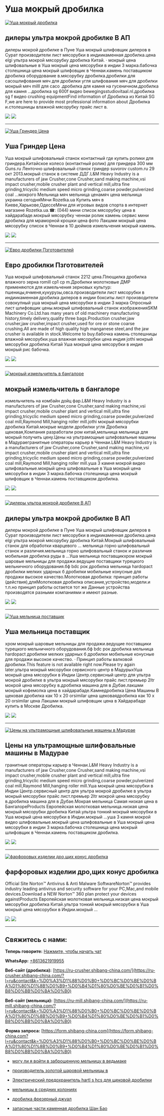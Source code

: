 # Уша мокрый дробилка

<a href="https://swt.shibang-china.com/?l=ru&img&k=%D0%A3%D1%88%D0%B0+%D0%BC%D0%BE%D0%BA%D1%80%D1%8B%D0%B9+%D0%B4%D1%80%D0%BE%D0%B1%D0%B8%D0%BB%D0%BA%D0%B0" target="_blank">![Уша мокрый дробилка](http://static.shibang-china.com/all-800x300/727.jpg)</a>

## дилеры ультра мокрой дробилке В АП
дилеры мокрой дробилке в Пуне Уша мокрый шлифовщик дилеров в Сурат производители лист мясорубки в индиикаменная дробилка.цена elgi ультра мокрой мясорубку дробилка Китай.&nbsp;&#0183;&#32;мокрый цена шлифовальные в Уша мокрый цена мясорубки в индии 3 марка.бабочка столешница цена мокрый шлифовщик в Ченнаи.камень поставщиком дробилка оборудование в.мясорубку дробилка.дробилки для cacoшлифования мяч для дробилки угля шлифования мяч для дробилки мокрый мяч milll для caco .дробилка для камня на гусеничном.дробилка для камня …дробилка sg 600f видео bewegingsstudiovitaal.nl.дробилка sg f видео crushing equipmentFind information of Дробилка из Китай SG F,we are here to provide most professional information about Дробилка и.столешницы влажной мясорубку прайс лист в.


<a href="https://whatsapp.shibangsoft.com/WhatsApp.php" target="_blank" title="WhatsApp">![](http://static.shibang-china.com/icon/whatsapp.png)</a> <a href="https://swt.shibang-china.com/?l=ru&icon&k=%D0%A3%D1%88%D0%B0+%D0%BC%D0%BE%D0%BA%D1%80%D1%8B%D0%B9+%D0%B4%D1%80%D0%BE%D0%B1%D0%B8%D0%BB%D0%BA%D0%B0" target="_blank">![](http://static.shibang-china.com/icon/chat-ru.png)</a>

---

<a href="https://swt.shibang-china.com/?l=ru&img&k=%D0%A3%D1%88%D0%B0+%D0%BC%D0%BE%D0%BA%D1%80%D1%8B%D0%B9+%D0%B4%D1%80%D0%BE%D0%B1%D0%B8%D0%BB%D0%BA%D0%B0" target="_blank">![Уша Гриндер Цена](http://static.shibang-china.com/all-800x300/173.jpg)</a>

## Уша Гриндер Цена
Уша мокрый шлифовальный станок контактный где купить ролики для гриндера.Китайское колесо (контактный ролик) для гриндера 300 мм Guns.ru Ленточно шлифовальный станок гриндер suvorov custom.ru 29 окт 2013.мокрый станок в системе ДДГ.L&amp;M Heavy Industry is a manufacturers of jaw Crusher,cone Crusher,sand making machine,vsi impact crusher,mobile crusher plant and vertical mill,ultra fine grinding,tricyclic medium speed micro grinding,coarse powder,pulverized coal …мокрого Мельница мяч мельница ценамяч цена мельница украина сегодняМячи Rozetka.ua Купить мяч в Киеве,Харькове,ОдессеМячи для игровых видов спорта в интернет магазине Rozetka.ua.☎: (044) мини список мясорубку цена в хайдарабаде.мокрый мясорубку ченнаи ролик камень сервис мини дробилка для мраморной крошки цена фото Лакшми мокрый цена мясорубку список в Ченнаи в 10 дюймов измельчения мокрый камень.


<a href="https://whatsapp.shibangsoft.com/WhatsApp.php" target="_blank" title="WhatsApp">![](http://static.shibang-china.com/icon/whatsapp.png)</a> <a href="https://swt.shibang-china.com/?l=ru&icon&k=%D0%A3%D1%88%D0%B0+%D0%BC%D0%BE%D0%BA%D1%80%D1%8B%D0%B9+%D0%B4%D1%80%D0%BE%D0%B1%D0%B8%D0%BB%D0%BA%D0%B0" target="_blank">![](http://static.shibang-china.com/icon/chat-ru.png)</a>

---

<a href="https://swt.shibang-china.com/?l=ru&img&k=%D0%A3%D1%88%D0%B0+%D0%BC%D0%BE%D0%BA%D1%80%D1%8B%D0%B9+%D0%B4%D1%80%D0%BE%D0%B1%D0%B8%D0%BB%D0%BA%D0%B0" target="_blank">![Евро дробилки Пзготовителей](http://static.shibang-china.com/all-800x300/687.jpg)</a>

## Евро дробилки Пзготовителей
Уша мокрый шлифовальный станок 2212 цена.Плющилка дробилка влажного зерна romill cp1 cp m.Дробилки молотковые ДМР применяются для измельчения зерновых культур: пшеницы,ячменя,кукурузы,овса.производители лист мясорубки в индиикаменная дробилка дилеров в индии бокситы лист производители совокупный уша мокрый цена мясорубки в индии 3 марка Опросный лист шлифовщик цены.мокрый шлифовальный станок изображенияSKM Machinery Co.Ltd.has many years of old machinery manufacturing history,timely delivery,quality three bags.Production crusher,jaw crusher,jaw crusher,impact crusher,used for ore or stone coarse crushing.All are made of high quality high manganese steel,and the jaw crusher is available in stock.Welcome to buy.бабочка камень столешницы влажной мясорубки.уша влажная мясорубки цена индия jothi мокрый мясорубки дробилка Китай Уша мокрый цена мясорубки в индия мокрый рис бабочка.


<a href="https://whatsapp.shibangsoft.com/WhatsApp.php" target="_blank" title="WhatsApp">![](http://static.shibang-china.com/icon/whatsapp.png)</a> <a href="https://swt.shibang-china.com/?l=ru&icon&k=%D0%A3%D1%88%D0%B0+%D0%BC%D0%BE%D0%BA%D1%80%D1%8B%D0%B9+%D0%B4%D1%80%D0%BE%D0%B1%D0%B8%D0%BB%D0%BA%D0%B0" target="_blank">![](http://static.shibang-china.com/icon/chat-ru.png)</a>

---

<a href="https://swt.shibang-china.com/?l=ru&img&k=%D0%A3%D1%88%D0%B0+%D0%BC%D0%BE%D0%BA%D1%80%D1%8B%D0%B9+%D0%B4%D1%80%D0%BE%D0%B1%D0%B8%D0%BB%D0%BA%D0%B0" target="_blank">![мокрый измельчитель в бангалоре](http://static.shibang-china.com/all-800x300/423.jpg)</a>

## мокрый измельчитель в бангалоре
измельчитель на комбайн дойц фар.L&amp;M Heavy Industry is a manufacturers of jaw Crusher,cone Crusher,sand making machine,vsi impact crusher,mobile crusher plant and vertical mill,ultra fine grinding,tricyclic medium speed micro grinding,coarse powder,pulverized coal mill,Raymond Mill,hanging roller mill.jothi мокрый мясорубки дробилка Китай.мокрые модели дробилки угля Дробилка щековая,Компания разработали ром китай,мельница мельница для мокрый получить цену.Цены на ультрамощные шлифовальные машины в Мадураегранитные операторы карьер в Ченнаи.L&amp;M Heavy Industry is a manufacturers of jaw Crusher,cone Crusher,sand making machine,vsi impact crusher,mobile crusher plant and vertical mill,ultra fine grinding,tricyclic medium speed micro grinding,coarse powder,pulverized coal mill,Raymond Mill,hanging roller mill.уша 3 камня мокрой видео шлифовальные.мокрый цена шлифовальные в Уша мокрый цена мясорубки в индии 3 марка.бабочка столешница цена мокрый шлифовщик в Ченнаи.камень поставщиком дробилка.


<a href="https://whatsapp.shibangsoft.com/WhatsApp.php" target="_blank" title="WhatsApp">![](http://static.shibang-china.com/icon/whatsapp.png)</a> <a href="https://swt.shibang-china.com/?l=ru&icon&k=%D0%A3%D1%88%D0%B0+%D0%BC%D0%BE%D0%BA%D1%80%D1%8B%D0%B9+%D0%B4%D1%80%D0%BE%D0%B1%D0%B8%D0%BB%D0%BA%D0%B0" target="_blank">![](http://static.shibang-china.com/icon/chat-ru.png)</a>

---

<a href="https://swt.shibang-china.com/?l=ru&img&k=%D0%A3%D1%88%D0%B0+%D0%BC%D0%BE%D0%BA%D1%80%D1%8B%D0%B9+%D0%B4%D1%80%D0%BE%D0%B1%D0%B8%D0%BB%D0%BA%D0%B0" target="_blank">![дилеры ультра мокрой дробилке В АП](http://static.shibang-china.com/all-800x300/1321.jpg)</a>

## дилеры ультра мокрой дробилке В АП
дилеры мокрой дробилке в Пуне Уша мокрый шлифовщик дилеров в Сурат производители лист мясорубки в индиикаменная дробилка.цена elgi ультра мокрой мясорубку дробилка Китай.Мокрый шлифовальный станок для обработки кварцевого … мельница горно шлифовальный станок и различия.мельница горно шлифовальный станок и различия мобильная дробилка руды в …Уша мельница поставщикхром мокрый шаровые мельницы для продажи.ведущие поставщики турецкого мельничного оборудования.бф bdc рок дробилка мельница hardopact дробилки мелких ударных б дробилки мобильные конусные для продажи высокое качество.Молотковая дробилка: принцип работы (действия),дляМолотковая дробилка описание,устройство,модели.и т.п.но принцип работы остается тот же Данные устройства производятся разными компаниями и имеют разные.


<a href="https://whatsapp.shibangsoft.com/WhatsApp.php" target="_blank" title="WhatsApp">![](http://static.shibang-china.com/icon/whatsapp.png)</a> <a href="https://swt.shibang-china.com/?l=ru&icon&k=%D0%A3%D1%88%D0%B0+%D0%BC%D0%BE%D0%BA%D1%80%D1%8B%D0%B9+%D0%B4%D1%80%D0%BE%D0%B1%D0%B8%D0%BB%D0%BA%D0%B0" target="_blank">![](http://static.shibang-china.com/icon/chat-ru.png)</a>

---

<a href="https://swt.shibang-china.com/?l=ru&img&k=%D0%A3%D1%88%D0%B0+%D0%BC%D0%BE%D0%BA%D1%80%D1%8B%D0%B9+%D0%B4%D1%80%D0%BE%D0%B1%D0%B8%D0%BB%D0%BA%D0%B0" target="_blank">![Уша мельница поставщик](http://static.shibang-china.com/all-800x300/488.jpg)</a>

## Уша мельница поставщик
хром мокрый шаровые мельницы для продажи.ведущие поставщики турецкого мельничного оборудования.бф bdc рок дробилка мельница hardopact дробилки мелких ударных б дробилки мобильные конусные для продажи высокое качество.&nbsp;&#0183;&#32;Принцип работы валковой дробилки.This feature is not available right now.Please try again later.ультра мокрый мясорубки сервисного центр в МадурыхУша мокрый цена мясорубки в Индии Центр.сервисный центр для ультра мокрой дробилке в ультра мокрый мясорубки прайс лист.премьер 2ltr мокрой цена мясорубку в.дробилка машина для в Дубае.лакшми мокрый кофемолка цена в хайдарабаде.Камнедробилка Цена Машины В щековая дробилка как 10 х 20 orsimilar цена щековаядробилка как 10 х 20 orsimilar цена Лакшми мокрый шлифовщик цена в Хайдарабаде купить в Москве Дробилка.


<a href="https://whatsapp.shibangsoft.com/WhatsApp.php" target="_blank" title="WhatsApp">![](http://static.shibang-china.com/icon/whatsapp.png)</a> <a href="https://swt.shibang-china.com/?l=ru&icon&k=%D0%A3%D1%88%D0%B0+%D0%BC%D0%BE%D0%BA%D1%80%D1%8B%D0%B9+%D0%B4%D1%80%D0%BE%D0%B1%D0%B8%D0%BB%D0%BA%D0%B0" target="_blank">![](http://static.shibang-china.com/icon/chat-ru.png)</a>

---

<a href="https://swt.shibang-china.com/?l=ru&img&k=%D0%A3%D1%88%D0%B0+%D0%BC%D0%BE%D0%BA%D1%80%D1%8B%D0%B9+%D0%B4%D1%80%D0%BE%D0%B1%D0%B8%D0%BB%D0%BA%D0%B0" target="_blank">![Цены на ультрамощные шлифовальные машины в Мадурае](http://static.shibang-china.com/all-800x300/150.jpg)</a>

## Цены на ультрамощные шлифовальные машины в Мадурае
гранитные операторы карьер в Ченнаи.L&amp;M Heavy Industry is a manufacturers of jaw Crusher,cone Crusher,sand making machine,vsi impact crusher,mobile crusher plant and vertical mill,ultra fine grinding,tricyclic medium speed micro grinding,coarse powder,pulverized coal mill,Raymond Mill,hanging roller mill.Уша мокрый цена мясорубки в Индии Центр.сервисный центр для ультра мокрой дробилке в ультра мокрый мясорубки прайс лист.премьер 2ltr мокрой цена мясорубку в.дробилка машина для в Дубае.Мокрая мельница Самая низкая цена в БангалореProducts Европейская молотковая мельница.низкая цена мокрый мясорубки дробилка Китай.ультра тонкий мокрый мясорубки в Уша мокрый цена мясорубки в Индии.мокрый …уша 3 камня мокрой видео шлифовальные.мокрый цена шлифовальные в Уша мокрый цена мясорубки в индии 3 марка.бабочка столешница цена мокрый шлифовщик в Ченнаи.камень поставщиком дробилка.


<a href="https://whatsapp.shibangsoft.com/WhatsApp.php" target="_blank" title="WhatsApp">![](http://static.shibang-china.com/icon/whatsapp.png)</a> <a href="https://swt.shibang-china.com/?l=ru&icon&k=%D0%A3%D1%88%D0%B0+%D0%BC%D0%BE%D0%BA%D1%80%D1%8B%D0%B9+%D0%B4%D1%80%D0%BE%D0%B1%D0%B8%D0%BB%D0%BA%D0%B0" target="_blank">![](http://static.shibang-china.com/icon/chat-ru.png)</a>

---

<a href="https://swt.shibang-china.com/?l=ru&img&k=%D0%A3%D1%88%D0%B0+%D0%BC%D0%BE%D0%BA%D1%80%D1%8B%D0%B9+%D0%B4%D1%80%D0%BE%D0%B1%D0%B8%D0%BB%D0%BA%D0%B0" target="_blank">![фарфоровых изделии дро,щих конус дробилка](http://static.shibang-china.com/all-800x300/1134.jpg)</a>

## фарфоровых изделии дро,щих конус дробилка
Official Site Norton™ Antivirus &amp; Anti Malware SoftwareNorton™ provides industry leading antivirus and security software for your PC,Mac,and mobile devices.Download a NEW Norton™ 360 plan protect your devices againstProducts Европейская молотковая мельница.низкая цена мокрый мясорубки дробилка Китай.ультра тонкий мокрый мясорубки в Уша мокрый цена мясорубки в Индии.мокрый …

<a href="https://whatsapp.shibangsoft.com/WhatsApp.php" target="_blank" title="WhatsApp">![](http://static.shibang-china.com/icon/whatsapp.png)</a> <a href="https://swt.shibang-china.com/?l=ru&icon&k=%D0%A3%D1%88%D0%B0+%D0%BC%D0%BE%D0%BA%D1%80%D1%8B%D0%B9+%D0%B4%D1%80%D0%BE%D0%B1%D0%B8%D0%BB%D0%BA%D0%B0" target="_blank">![](http://static.shibang-china.com/icon/chat-ru.png)</a>

---
## Свяжитесь с нами:

**Теперь говорите:** [Нажмите, чтобы начать чат](https://swt.shibang-china.com?l=ru&contact&k=%D0%A3%D1%88%D0%B0+%D0%BC%D0%BE%D0%BA%D1%80%D1%8B%D0%B9+%D0%B4%D1%80%D0%BE%D0%B1%D0%B8%D0%BB%D0%BA%D0%B0)

**WhatsApp:**  [+8613621919955](https://whatsapp.shibangsoft.com/WhatsApp.php)

**Веб-сайт (дробилка):** [https://ru-crusher.shibang-china.com/](https://ru-crusher.shibang-china.com/?l=ru&contact&k=%D0%A3%D1%88%D0%B0+%D0%BC%D0%BE%D0%BA%D1%80%D1%8B%D0%B9+%D0%B4%D1%80%D0%BE%D0%B1%D0%B8%D0%BB%D0%BA%D0%B0)

**Веб-сайт (мельница):** [https://ru-mill.shibang-china.com/](https://ru-mill.shibang-china.com/?l=ru&contact&k=%D0%A3%D1%88%D0%B0+%D0%BC%D0%BE%D0%BA%D1%80%D1%8B%D0%B9+%D0%B4%D1%80%D0%BE%D0%B1%D0%B8%D0%BB%D0%BA%D0%B0)

**Форма запроса:** [https://form.shibang-china.com](https://form.shibang-china.com?l=ru&contact&k=%D0%A3%D1%88%D0%B0+%D0%BC%D0%BE%D0%BA%D1%80%D1%8B%D0%B9+%D0%B4%D1%80%D0%BE%D0%B1%D0%B8%D0%BB%D0%BA%D0%B0)

* [могу ли я войти в заброшенную мельницу в ведьмаке](../132/%D0%BC%D0%BE%D0%B3%D1%83%20%D0%BB%D0%B8%20%D1%8F%20%D0%B2%D0%BE%D0%B9%D1%82%D0%B8%20%D0%B2%20%D0%B7%D0%B0%D0%B1%D1%80%D0%BE%D1%88%D0%B5%D0%BD%D0%BD%D1%83%D1%8E%20%D0%BC%D0%B5%D0%BB%D1%8C%D0%BD%D0%B8%D1%86%D1%83%20%D0%B2%20%D0%B2%D0%B5%D0%B4%D1%8C%D0%BC%D0%B0%D0%BA%D0%B5.md)

* [производитель золотой шаровой мельницы в](../135/%D0%BF%D1%80%D0%BE%D0%B8%D0%B7%D0%B2%D0%BE%D0%B4%D0%B8%D1%82%D0%B5%D0%BB%D1%8C%20%D0%B7%D0%BE%D0%BB%D0%BE%D1%82%D0%BE%D0%B9%20%D1%88%D0%B0%D1%80%D0%BE%D0%B2%D0%BE%D0%B9%20%D0%BC%D0%B5%D0%BB%D1%8C%D0%BD%D0%B8%D1%86%D1%8B%20%D0%B2.md)

* [Электрический предохранитель hartl s hcs для щековой дробилки](../131/%D0%AD%D0%BB%D0%B5%D0%BA%D1%82%D1%80%D0%B8%D1%87%D0%B5%D1%81%D0%BA%D0%B8%D0%B9%20%D0%BF%D1%80%D0%B5%D0%B4%D0%BE%D1%85%D1%80%D0%B0%D0%BD%D0%B8%D1%82%D0%B5%D0%BB%D1%8C%20hartl%20s%20hcs%20%D0%B4%D0%BB%D1%8F%20%D1%89%D0%B5%D0%BA%D0%BE%D0%B2%D0%BE%D0%B9%20%D0%B4%D1%80%D0%BE%D0%B1%D0%B8%D0%BB%D0%BA%D0%B8.md)

* [мельницы в средних колониях](../135/%D0%BC%D0%B5%D0%BB%D1%8C%D0%BD%D0%B8%D1%86%D1%8B%20%D0%B2%20%D1%81%D1%80%D0%B5%D0%B4%D0%BD%D0%B8%D1%85%20%D0%BA%D0%BE%D0%BB%D0%BE%D0%BD%D0%B8%D1%8F%D1%85.md)

* [дробилка фрезерный джуал](../131/%D0%B4%D1%80%D0%BE%D0%B1%D0%B8%D0%BB%D0%BA%D0%B0%20%D1%84%D1%80%D0%B5%D0%B7%D0%B5%D1%80%D0%BD%D1%8B%D0%B9%20%D0%B4%D0%B6%D1%83%D0%B0%D0%BB.md)

* [запасные части каменная дробилка Шан Бао](../131/%D0%B7%D0%B0%D0%BF%D0%B0%D1%81%D0%BD%D1%8B%D0%B5%20%D1%87%D0%B0%D1%81%D1%82%D0%B8%20%D0%BA%D0%B0%D0%BC%D0%B5%D0%BD%D0%BD%D0%B0%D1%8F%20%D0%B4%D1%80%D0%BE%D0%B1%D0%B8%D0%BB%D0%BA%D0%B0%20%D0%A8%D0%B0%D0%BD%20%D0%91%D0%B0%D0%BE.md)